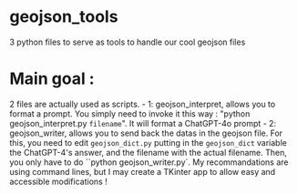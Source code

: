 # geojson_tools
3 python files to serve as tools to handle our cool geojson files

# Main goal :
2 files are actually used as scripts. 
    - 1: geojson_interpret, allows you to format a prompt. You simply need to invoke it this way : "python geojson_interpret.py ``filename``". It will format a ChatGPT-4o prompt
    - 2: geojson_writer, allows you to send back the datas in the geojson file. For this, you need to edit ``geojson_dict.py`` putting in the ``geojson_dict`` variable the ChatGPT-4's answer, and the filename with the actual filename. Then, you only have to do ``python geojson_writer.py`.
My recommandations are using command lines, but I may create a TKinter app to allow easy and accessible modifications !